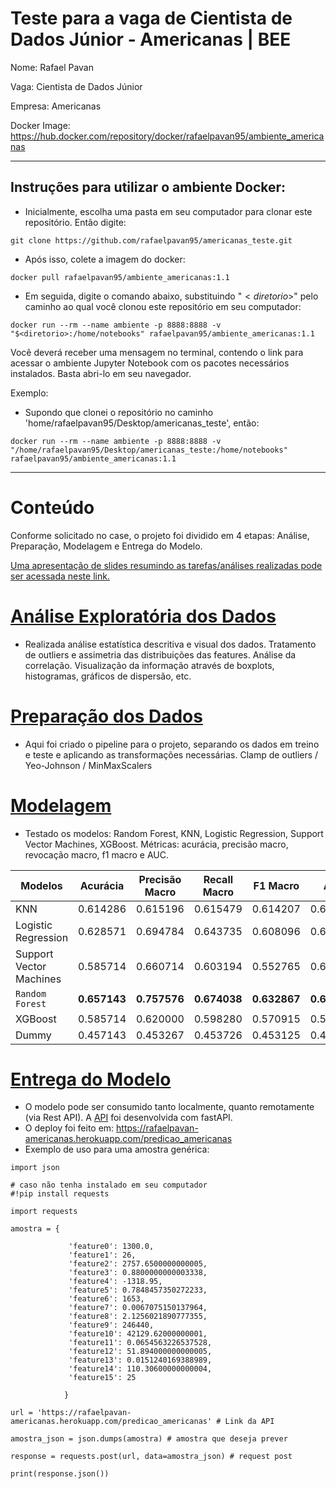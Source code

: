 # Teste para a vaga de Cientista de Dados Júnior - Americanas | BEE

Nome: Rafael Pavan

Vaga: Cientista de Dados Júnior

Empresa: Americanas

Docker Image: https://hub.docker.com/repository/docker/rafaelpavan95/ambiente_americanas

__________________

## Instruções para utilizar o ambiente Docker:

- Inicialmente, escolha uma pasta em seu computador para clonar este repositório. Então digite:


```
git clone https://github.com/rafaelpavan95/americanas_teste.git
```

- Após isso, colete a imagem do docker:

```
docker pull rafaelpavan95/ambiente_americanas:1.1
```

- Em seguida, digite o comando abaixo, substituindo "$< diretorio >$" pelo caminho ao qual você clonou este repositório em seu computador:

```
docker run --rm --name ambiente -p 8888:8888 -v "$<diretorio>:/home/notebooks" rafaelpavan95/ambiente_americanas:1.1

```

Você deverá receber uma mensagem no terminal, contendo o link para acessar o ambiente Jupyter Notebook com os pacotes necessários instalados. Basta abri-lo em seu navegador.


Exemplo:
  
 - Supondo que clonei o repositório no caminho 'home/rafaelpavan95/Desktop/americanas_teste', então:
 
 ```
 docker run --rm --name ambiente -p 8888:8888 -v "/home/rafaelpavan95/Desktop/americanas_teste:/home/notebooks" rafaelpavan95/ambiente_americanas:1.1
 ```

 ______________
 
 # Conteúdo
 
 Conforme solicitado no case, o projeto foi dividido em 4 etapas: Análise, Preparação, Modelagem e Entrega do Modelo.
 
 [Uma apresentação de slides resumindo as tarefas/análises realizadas pode ser acessada neste link.](https://docs.google.com/presentation/d/11GV9u_vggW3WUcopnulmxoTScxAk1-5PaAoxIy4aJ8M/edit?usp=sharing)
 
 
 # [Análise Exploratória dos Dados](https://github.com/rafaelpavan95/americanas_teste/blob/master/analise_exploratoria.ipynb)
 
 - Realizada análise estatística descritiva e visual dos dados. Tratamento de outliers e assimetria das distribuições das features. Análise da correlação. Visualização da informação através de boxplots, histogramas, gráficos de dispersão, etc. 
 
 # [Preparação dos Dados](https://github.com/rafaelpavan95/americanas_teste/blob/master/preparacao.ipynb)
 
 - Aqui foi criado o pipeline para o projeto, separando os dados em treino e teste e aplicando as transformações necessárias. Clamp de outliers / Yeo-Johnson / MinMaxScalers  

 # [Modelagem](https://github.com/rafaelpavan95/americanas_teste/blob/master/modelagem.ipynb)
 
 - Testado os modelos: Random Forest, KNN, Logistic Regression, Support Vector Machines, XGBoost. Métricas: acurácia, precisão macro, revocação macro, f1 macro e AUC.
 
| Modelos     | Acurácia      | Precisão Macro | Recall Macro | F1 Macro | AUC |   
| ------------- | ------------- | --------    | --------    | --------    | --------    |
| KNN	| 0.614286 |	0.615196 |	0.615479 |	0.614207 |	0.615479 |
| Logistic Regression |	0.628571 | 0.694784 |	0.643735	| 0.608096 |	0.643735 |
| Support Vector Machines |	0.585714	| 0.660714 |	0.603194 |	0.552765	| 0.603194 |
| `Random Forest` |	**0.657143** |	**0.757576** |	**0.674038**	| **0.632867**	| **0.674038** |
| XGBoost |	0.585714 | 0.620000	| 0.598280	| 0.570915	| 0.598280 |
| Dummy	| 0.457143	| 0.453267	| 0.453726	| 0.453125	| 0.453726 |

# [Entrega do Modelo](https://github.com/rafaelpavan95/americanas_teste/blob/master/entrega_do_modelo.ipynb)
 
 - O modelo pode ser consumido tanto localmente, quanto remotamente (via Rest API). A [API](https://github.com/rafaelpavan95/americanas_teste/blob/master/main.py) foi desenvolvida com fastAPI.
 - O deploy foi feito em: https://rafaelpavan-americanas.herokuapp.com/predicao_americanas
 - Exemplo de uso para uma amostra genérica:

```
import json

# caso não tenha instalado em seu computador
#!pip install requests 

import requests

amostra = {
            
             'feature0': 1300.0,
             'feature1': 26,
             'feature2': 2757.6500000000005,
             'feature3': 0.8800000000003338,
             'feature4': -1318.95,
             'feature5': 0.7848457350272233,
             'feature6': 1653,
             'feature7': 0.0067075150137964,
             'feature8': 2.1256021890777355,
             'feature9': 246440,
             'feature10': 42129.62000000001,
             'feature11': 0.0654563226537528,
             'feature12': 51.894000000000005,
             'feature13': 0.0151240169388989,
             'feature14': 110.30600000000004,
             'feature15': 25
            
            }
            
url = 'https://rafaelpavan-americanas.herokuapp.com/predicao_americanas' # Link da API
    
amostra_json = json.dumps(amostra) # amostra que deseja prever

response = requests.post(url, data=amostra_json) # request post

print(response.json()) 

```



